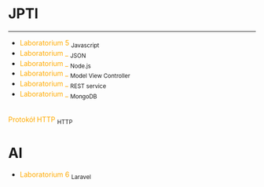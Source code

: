 # JPTI
___
- <a href="/javascript.html" style="color: #FFAA00; text-decoration: none;">Laboratorium 5</a> <sub>Javascript</sub>
- <a href="/json.html" style="color: #FFAA00;text-decoration: none;">Laboratorium _</a> <sub>JSON</sub>
- <a href="/node.html" style="color: #FFAA00;text-decoration: none;">Laboratorium _</a> <sub>Node.js</sub>
- <a href="/nodeMVC.html" style="color: #FFAA00;text-decoration: none;">Laboratorium _</a> <sub>Model View Controller</sub>
- <a href="/nodeREST.html" style="color: #FFAA00;text-decoration: none;">Laboratorium _</a> <sub>REST service</sub>
- <a href="/MongoDB.html" style="color: #FFAA00;text-decoration: none;">Laboratorium _</a> <sub>MongoDB</sub>
<br>
<a href="/http.html" style="color: #FFAA00;text-decoration: none;">Protokół HTTP</a> <sub>HTTP</sub>



# AI
- <a href="/laravel/laravel.html" style="color: #FFAA00;text-decoration: none;">Laboratorium 6</a> <sub>Laravel</sub>

